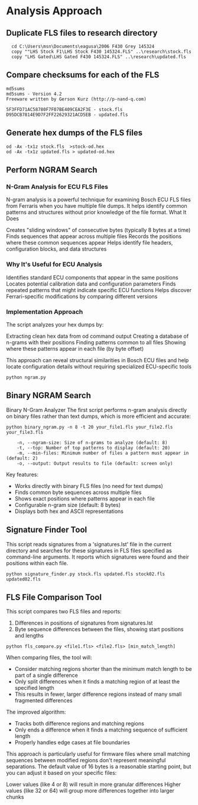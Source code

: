 # Analysis Approach

## Duplicate FLS files to research directory

```
  cd C:\Users\msn\Documents\eagusa\2006 F430 Grey 145324
  copy ""LHS Stock F1\LHS Stock F430 145324.FLS" ..\research\stock.fls
  copy "LHS Gated\LHS Gated F430 145324.FLS" ..\research\updated.fls
```

## Compare checksums for each of the FLS

``` 
md5sums
md5sums - Version 4.2
Freeware written by Gerson Kurz (http://p-nand-q.com)

5F3FFD71AC58780F7F07BE409CEA2F3E - stock.fls
D95DCB7814E9D7F2FF22629321ACD5EB - updated.fls
```

## Generate hex dumps of the FLS files


```
od -Ax -tx1z stock.fls  >stock-od.hex
od -Ax -tx1z updated.fls > updated-od.hex
```


## Perform NGRAM Search

### N-Gram Analysis for ECU FLS Files
N-gram analysis is a powerful technique for examining Bosch ECU FLS files from Ferraris when you have multiple file dumps. It helps identify common patterns and structures without prior knowledge of the file format.
What It Does

Creates "sliding windows" of consecutive bytes (typically 8 bytes at a time)
Finds sequences that appear across multiple files
Records the positions where these common sequences appear
Helps identify file headers, configuration blocks, and data structures

### Why It's Useful for ECU Analysis

Identifies standard ECU components that appear in the same positions
Locates potential calibration data and configuration parameters
Finds repeated patterns that might indicate specific ECU functions
Helps discover Ferrari-specific modifications by comparing different versions

### Implementation Approach
The script analyzes your hex dumps by:

Extracting clean hex data from od command output
Creating a database of n-grams with their positions
Finding patterns common to all files
Showing where these patterns appear in each file (by byte offset)

This approach can reveal structural similarities in Bosch ECU files and help locate configuration details without requiring specialized ECU-specific tools

```
python ngram.py
```

## Binary NGRAM Search

Binary N-Gram Analyzer
The first script performs n-gram analysis directly on binary files rather than text dumps, which is more efficient and accurate:

```
python binary_ngram.py -n 8 -t 20 your_file1.fls your_file2.fls your_file3.fls
```

```
    -n, --ngram-size: Size of n-grams to analyze (default: 8)
    -t, --top: Number of top patterns to display (default: 20)
    -m, --min-files: Minimum number of files a pattern must appear in (default: 2)
    -o, --output: Output results to file (default: screen only)
```

Key features:

* Works directly with binary FLS files (no need for text dumps)
* Finds common byte sequences across multiple files
* Shows exact positions where patterns appear in each file
* Configurable n-gram size (default: 8 bytes)
* Displays both hex and ASCII representations


## Signature Finder Tool


This script reads signatures from a 'signatures.lst' file in the current directory
and searches for these signatures in FLS files specified as command-line arguments.
It reports which signatures were found and their positions within each file.

```
python signature_finder.py stock.fls updated.fls stock02.fls updated02.fls
```

## FLS File Comparison Tool

This script compares two FLS files and reports:
1. Differences in positions of signatures from signatures.lst
2. Byte sequence differences between the files, showing start positions and lengths

```
python fls_compare.py <file1.fls> <file2.fls> [min_match_length]
```

When comparing files, the tool will:

 * Consider matching regions shorter than the minimum match length
    to be part of a single difference
 * Only split differences when it finds a matching 
    region of at least the specified length
 * This results in fewer, larger difference regions instead of 
   many small fragmented differences


The improved algorithm:

* Tracks both difference regions and matching regions
* Only ends a difference when it finds a matching sequence of sufficient length
* Properly handles edge cases at file boundaries



This approach is particularly useful for firmware files where small matching sequences between modified regions don't represent meaningful separations. The default value of 16 bytes is a reasonable starting point, but you can adjust it based on your specific files:

Lower values (like 4 or 8) will result in more granular differences
Higher values (like 32 or 64) will group more differences together into larger chunks
